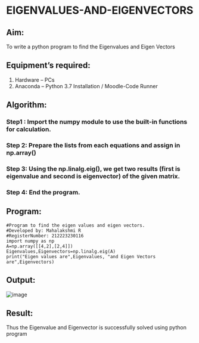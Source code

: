 # EIGENVALUES-AND-EIGENVECTORS
## Aim:
To write a python program to find the Eigenvalues and Eigen Vectors
## Equipment’s required:
1. 	Hardware – PCs
2. 	Anaconda – Python 3.7 Installation / Moodle-Code Runner
## Algorithm:
### Step1 : Import the numpy module to use the built-in functions for calculation.
### Step 2: Prepare the lists from each equations and assign in np.array()
### Step 3: Using the np.linalg.eig(),  we get two results (first is eigenvalue and second is eigenvector) of the given matrix.
### Step 4: End the program.

## Program:
```
#Program to find the eigen values and eigen vectors.
#Developed by: Mahalakshmi R
#RegisterNumber: 212223230116
import numpy as np
A=np.array([[4,2],[2,4]])
Eigenvalues,Eigenvectors=np.linalg.eig(A)
print("Eigen values are",Eigenvalues, "and Eigen Vectors are",Eigenvectors)
```
## Output:
![image](https://github.com/Mahalakshmi230/EIGENVALUES-AND-EIGENVECTORS/assets/149365324/4302dd4b-cbe2-437b-8b74-697d4ac520c8)

## Result:
Thus the Eigenvalue and Eigenvector is successfully solved using python program
